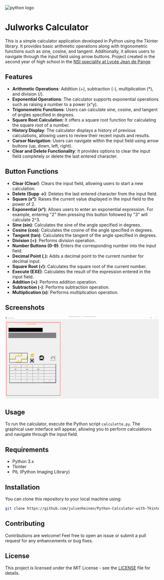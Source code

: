   <img src="https://skillicons.dev/icons?i=py" height="35" alt="python logo"  />

# Julworks Calculator

This is a simple calculator application developed in Python using the Tkinter library. It provides basic arithmetic operations along with trigonometric functions such as sine, cosine, and tangent. Additionally, it allows users to navigate through the input field using arrow buttons.
Project created in the second year of high school in the [NSI speciality at Lycée Jean de Pange](http://lycee-jean-de-pange.fr/la-specialite-nsi)

## Features

- **Arithmetic Operations**: Addition (+), subtraction (-), multiplication (*), and division (/).
- **Exponential Operations**: The calculator supports exponential operations such as raising a number to a power (x^y).
- **Trigonometric Functions**: Users can calculate sine, cosine, and tangent of angles specified in degrees.
- **Square Root Calculation**: It offers a square root function for calculating the square root of a number.
- **History Display**: The calculator displays a history of previous calculations, allowing users to review their recent inputs and results.
- **Cursor Navigation**: Users can navigate within the input field using arrow buttons (up, down, left, right).
- **Clear and Delete Functionality**: It provides options to clear the input field completely or delete the last entered character.

## Button Functions

- **Clear (Clear)**: Clears the input field, allowing users to start a new calculation.
- **Delete (Supp →)**: Deletes the last entered character from the input field.
- **Square (x²)**: Raises the current value displayed in the input field to the power of 2.
- **Exponential (xʸ)**: Allows users to enter an exponential expression. For example, entering "2" then pressing this button followed by "3" will calculate 2^3.
- **Sine (sin)**: Calculates the sine of the angle specified in degrees.
- **Cosine (cos)**: Calculates the cosine of the angle specified in degrees.
- **Tangent (tan)**: Calculates the tangent of the angle specified in degrees.
- **Division (÷)**: Performs division operation.
- **Number Buttons (0-9)**: Enters the corresponding number into the input field.
- **Decimal Point (.):** Adds a decimal point to the current number for decimal input.
- **Square Root (√)**: Calculates the square root of the current number.
- **Execute (EXE)**: Calculates the result of the expression entered in the input field.
- **Addition (+)**: Performs addition operation.
- **Subtraction (-)**: Performs subtraction operation.
- **Multiplication (x)**: Performs multiplication operation.

## Screenshots

![Calculator](capture.png)

## Usage

To run the calculator, execute the Python script `calculette.py`. The graphical user interface will appear, allowing you to perform calculations and navigate through the input field.

## Requirements

- Python 3.x
- Tkinter
- PIL (Python Imaging Library)

## Installation

You can clone this repository to your local machine using:

```bash
git clone https://github.com/julienheinen/Python-Calculator-with-Tkinter
```

## Contributing

Contributions are welcome! Feel free to open an issue or submit a pull request for any enhancements or bug fixes.

## License

This project is licensed under the MIT License - see the [LICENSE](LICENSE) file for details.
